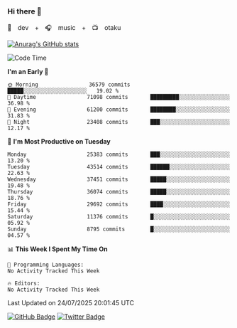 ### Hi there 👋

🚀　dev　+　🎧　music　+　📺　otaku


[![Anurag's GitHub stats](https://github-readme-stats.vercel.app/api?username=koheitasaka&count_private=true&show_icons=true&theme=monokai)](https://github.com/koheitasaka/github-readme-stats)

<!--START_SECTION:waka-->
![Code Time](http://img.shields.io/badge/Code%20Time-1%2C161%20hrs%2023%20mins-blue)

**I'm an Early 🐤** 

```text
🌞 Morning                36579 commits       █████░░░░░░░░░░░░░░░░░░░░   19.02 % 
🌆 Daytime                71098 commits       █████████░░░░░░░░░░░░░░░░   36.98 % 
🌃 Evening                61200 commits       ████████░░░░░░░░░░░░░░░░░   31.83 % 
🌙 Night                  23408 commits       ███░░░░░░░░░░░░░░░░░░░░░░   12.17 % 
```
📅 **I'm Most Productive on Tuesday** 

```text
Monday                   25383 commits       ███░░░░░░░░░░░░░░░░░░░░░░   13.20 % 
Tuesday                  43514 commits       ██████░░░░░░░░░░░░░░░░░░░   22.63 % 
Wednesday                37451 commits       █████░░░░░░░░░░░░░░░░░░░░   19.48 % 
Thursday                 36074 commits       █████░░░░░░░░░░░░░░░░░░░░   18.76 % 
Friday                   29692 commits       ████░░░░░░░░░░░░░░░░░░░░░   15.44 % 
Saturday                 11376 commits       █░░░░░░░░░░░░░░░░░░░░░░░░   05.92 % 
Sunday                   8795 commits        █░░░░░░░░░░░░░░░░░░░░░░░░   04.57 % 
```


📊 **This Week I Spent My Time On** 

```text
💬 Programming Languages: 
No Activity Tracked This Week

🔥 Editors: 
No Activity Tracked This Week
```


 Last Updated on 24/07/2025 20:01:45 UTC
<!--END_SECTION:waka-->

[![GitHub Badge](https://img.shields.io/badge/GitHub-100000?style=for-the-badge&logo=github&logoColor=white)](https://github.com/koheitasaka)
[![Twitter Badge](https://img.shields.io/badge/Twitter-1DA1F2?style=for-the-badge&logo=twitter&logoColor=white)](https://twitter.com/sleep_asleep_)
